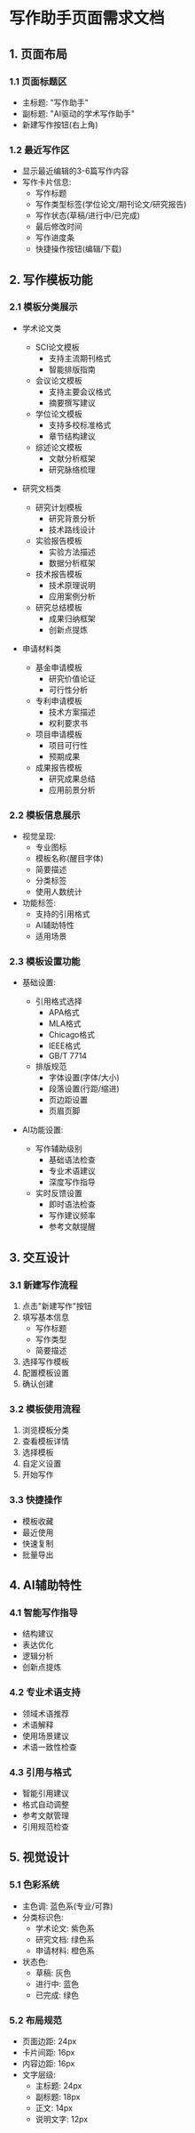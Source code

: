 # 写作助手页面需求文档

## 1. 页面布局

### 1.1 页面标题区
- 主标题: "写作助手"
- 副标题: "AI驱动的学术写作助手"
- 新建写作按钮(右上角)

### 1.2 最近写作区
- 显示最近编辑的3-6篇写作内容
- 写作卡片信息:
  - 写作标题
  - 写作类型标签(学位论文/期刊论文/研究报告)
  - 写作状态(草稿/进行中/已完成)
  - 最后修改时间
  - 写作进度条
  - 快捷操作按钮(编辑/下载)

## 2. 写作模板功能

### 2.1 模板分类展示
- 学术论文类
  - SCI论文模板
    - 支持主流期刊格式
    - 智能排版指南
  - 会议论文模板
    - 支持主要会议格式
    - 摘要撰写建议
  - 学位论文模板
    - 支持多校标准格式
    - 章节结构建议
  - 综述论文模板
    - 文献分析框架
    - 研究脉络梳理

- 研究文档类
  - 研究计划模板
    - 研究背景分析
    - 技术路线设计
  - 实验报告模板
    - 实验方法描述
    - 数据分析框架
  - 技术报告模板
    - 技术原理说明
    - 应用案例分析
  - 研究总结模板
    - 成果归纳框架
    - 创新点提炼

- 申请材料类
  - 基金申请模板
    - 研究价值论证
    - 可行性分析
  - 专利申请模板
    - 技术方案描述
    - 权利要求书
  - 项目申请模板
    - 项目可行性
    - 预期成果
  - 成果报告模板
    - 研究成果总结
    - 应用前景分析

### 2.2 模板信息展示
- 视觉呈现:
  - 专业图标
  - 模板名称(醒目字体)
  - 简要描述
  - 分类标签
  - 使用人数统计
- 功能标签:
  - 支持的引用格式
  - AI辅助特性
  - 适用场景

### 2.3 模板设置功能
- 基础设置:
  - 引用格式选择
    - APA格式
    - MLA格式
    - Chicago格式
    - IEEE格式
    - GB/T 7714
  - 排版规范
    - 字体设置(字体/大小)
    - 段落设置(行距/缩进)
    - 页边距设置
    - 页眉页脚

- AI功能设置:
  - 写作辅助级别
    - 基础语法检查
    - 专业术语建议
    - 深度写作指导
  - 实时反馈设置
    - 即时语法检查
    - 写作建议频率
    - 参考文献提醒

## 3. 交互设计

### 3.1 新建写作流程
1. 点击"新建写作"按钮
2. 填写基本信息
   - 写作标题
   - 写作类型
   - 简要描述
3. 选择写作模板
4. 配置模板设置
5. 确认创建

### 3.2 模板使用流程
1. 浏览模板分类
2. 查看模板详情
3. 选择模板
4. 自定义设置
5. 开始写作

### 3.3 快捷操作
- 模板收藏
- 最近使用
- 快速复制
- 批量导出

## 4. AI辅助特性

### 4.1 智能写作指导
- 结构建议
- 表达优化
- 逻辑分析
- 创新点提炼

### 4.2 专业术语支持
- 领域术语推荐
- 术语解释
- 使用场景建议
- 术语一致性检查

### 4.3 引用与格式
- 智能引用建议
- 格式自动调整
- 参考文献管理
- 引用规范检查

## 5. 视觉设计

### 5.1 色彩系统
- 主色调: 蓝色系(专业/可靠)
- 分类标识色:
  - 学术论文: 紫色系
  - 研究文档: 绿色系
  - 申请材料: 橙色系
- 状态色:
  - 草稿: 灰色
  - 进行中: 蓝色
  - 已完成: 绿色

### 5.2 布局规范
- 页面边距: 24px
- 卡片间距: 16px
- 内容边距: 16px
- 文字层级:
  - 主标题: 24px
  - 副标题: 18px
  - 正文: 14px
  - 说明文字: 12px